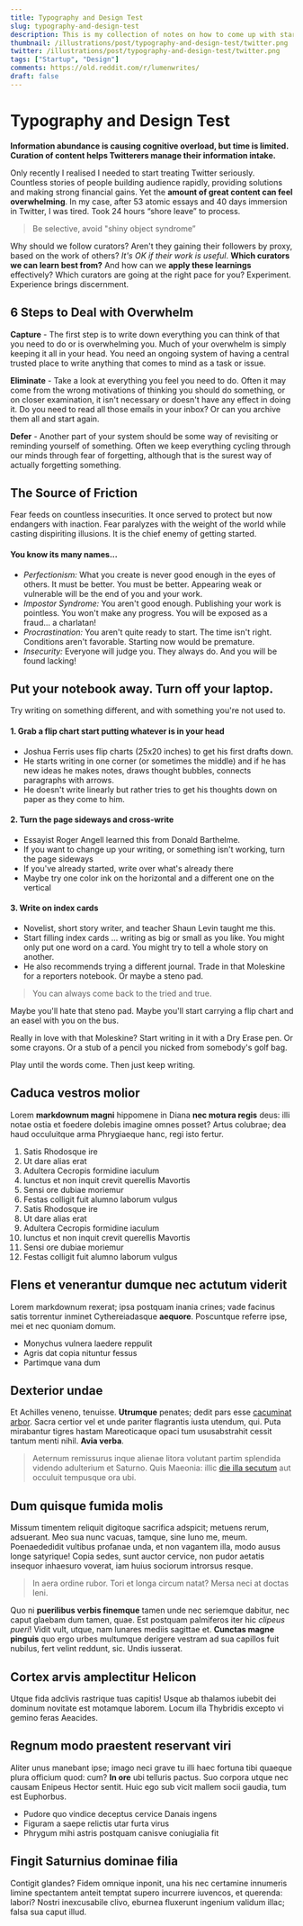 ```yaml
---
title: Typography and Design Test
slug: typography-and-design-test
description: This is my collection of notes on how to come up with startup ideas.
thumbnail: /illustrations/post/typography-and-design-test/twitter.png
twitter: /illustrations/post/typography-and-design-test/twitter.png
tags: ["Startup", "Design"]
comments: https://old.reddit.com/r/lumenwrites/
draft: false
---
```


# Typography and Design Test

**Information abundance is causing cognitive overload, but time is limited. Curation of content helps Twitterers manage their information intake.**

Only recently I realised I needed to start treating Twitter seriously. Countless stories of people building audience rapidly, providing solutions and making strong financial gains. Yet the **amount of great content can feel overwhelming**. In my case, after 53 atomic essays and 40 days immersion in Twitter, I was tired. Took 24 hours “shore leave” to process.

> Be selective, avoid "shiny object syndrome”

Why should we follow curators? Aren't they gaining their followers by proxy, based on
the work of others? *It's OK if their work is useful*. **Which curators we can learn best from?** And how can we **apply these learnings** effectively? Which curators are going at the right pace for you? Experiment. Experience brings discernment.

## 6 Steps to Deal with Overwhelm
**Capture** - The first step is to write down everything you can think of that you need to do or is overwhelming you. Much of your overwhelm is simply keeping it all in your head. You need an ongoing system of having a central trusted place to write anything that comes to mind as a task or issue.

**Eliminate** - Take a look at everything you feel you need to do. Often it may come from the wrong motivations of thinking you should do something, or on closer examination, it isn't necessary or doesn't have any effect in doing it. Do you need to read all those emails in your inbox? Or can you archive them all and start again.

**Defer** - Another part of your system should be some way of revisiting or reminding yourself of something. Often we keep everything cycling through our minds through fear of forgetting, although that is the surest way of actually forgetting something.


## The Source of Friction
Fear feeds on countless insecurities. It once served to
protect but now endangers with inaction. Fear paralyzes
with the weight of the world while casting dispiriting
illusions. It is the chief enemy of getting started.

#### You know its many names...

- *Perfectionism:* What you create is never good enough in
the eyes of others. It must be better. You must be better.
Appearing weak or vulnerable will be the end of you and
your work.
- *Impostor Syndrome:* You aren't good enough. Publishing
your work is pointless. You won't make any progress. You
will be exposed as a fraud... a charlatan!
- *Procrastination:* You aren't quite ready to start. The time
isn't right. Conditions aren't favorable. Starting now
would be premature.
- *Insecurity:* Everyone will judge you. They always do. And
you will be found lacking!


## Put your notebook away. Turn off your laptop.
Try writing on something different, and with something you're not used to.

#### 1. Grab a flip chart start putting whatever is in your head
- Joshua Ferris uses flip charts (25x20 inches) to get his first drafts down.
- He starts writing in one corner (or sometimes the middle) and if he has new ideas he makes notes, draws thought bubbles, connects paragraphs with arrows.
- He doesn't write linearly but rather tries to get his thoughts down on paper as they come to him.

#### 2. Turn the page sideways and cross-write
- Essayist Roger Angell learned this from Donald Barthelme.
- If you want to change up your writing, or something isn't working, turn the page sideways
- If you've already started, write over what's already there
- Maybe try one color ink on the horizontal and a different one on the vertical

#### 3. Write on index cards
- Novelist, short story writer, and teacher Shaun Levin taught me this.
- Start filling index cards ... writing as big or small as you like. You might only put one word on a card. You might try to tell a whole story on another.
- He also recommends trying a different journal. Trade in that Moleskine for a reporters notebook. Or maybe a steno pad.

> You can always come back to the tried and true.

Maybe you'll hate that steno pad. Maybe you'll start carrying a flip chart and an easel with you on the bus.

Really in love with that Moleskine? Start writing in it with a Dry Erase pen. Or some crayons. Or a stub of a pencil you nicked from somebody's golf bag.

Play until the words come. Then just keep writing.

## Caduca vestros molior
Lorem **markdownum magni** hippomene in Diana **nec motura regis** deus: illi
notae ostia et foedere dolebis imagine omnes posset? Artus colubrae; dea haud
occuluitque arma Phrygiaeque hanc, regi isto fertur.

1. Satis Rhodosque ire
2. Ut dare alias erat
3. Adultera Cecropis formidine iaculum
4. Iunctus et non inquit crevit querellis Mavortis
5. Sensi ore dubiae moriemur
6. Festas colligit fuit alumno laborum vulgus
1. Satis Rhodosque ire
2. Ut dare alias erat
3. Adultera Cecropis formidine iaculum
4. Iunctus et non inquit crevit querellis Mavortis
5. Sensi ore dubiae moriemur
6. Festas colligit fuit alumno laborum vulgus

## Flens et venerantur dumque nec actutum viderit

Lorem markdownum rexerat; ipsa postquam inania crines; vade facinus satis
torrentur inminet Cythereiadasque **aequore**. Poscuntque referre ipse, mei et
nec quoniam domum.

- Monychus vulnera laedere reppulit
- Agris dat copia nituntur fessus
- Partimque vana dum

## Dexterior undae

Et Achilles veneno, tenuisse. **Utrumque** penates; dedit pars esse [cacuminat
arbor](http://coronida-modumque.org/meliorcinyrae.html). Sacra certior vel et
unde pariter flagrantis iusta utendum, qui. Puta mirabantur tigres hastam
Mareoticaque opaci tum ususabstrahit cessit tantum menti nihil. **Avia verba**.

> Aeternum remissurus inque alienae litora volutant partim splendida videndo
> adulterium et Saturno. Quis Maeonia: illic [die illa
> secutum](http://et.io/succinctis-nitidaque.aspx) aut occuluit tempusque ora
> ubi.

## Dum quisque fumida molis

Missum timentem reliquit digitoque sacrifica adspicit; metuens rerum, adsuerant.
Meo sua nunc vacuas, tamque, sine Iuno me, meum. Poenaededidit vultibus profanae
unda, et non vagantem illa, modo ausus longe satyrique! Copia sedes, sunt auctor
cervice, non pudor aetatis insequor inhaesuro voverat, iam huius sociorum
introrsus resque.

> In aera ordine rubor. Tori et longa circum natat? Mersa neci at doctas leni.

Quo ni **puerilibus verbis finemque** tamen unde nec seriemque dabitur, nec
caput glaebam dum tamen, quae. Est postquam palmiferos iter hic *clipeus pueri*!
Vidit vult, utque, nam lunares mediis sagittae et. **Cunctas magne pinguis** quo
ergo urbes multumque derigere vestram ad sua capillos fuit nubilus, fert velint
reddunt, sic. Undis iusserat.

## Cortex arvis amplectitur Helicon

Utque fida adclivis rastrique tuas capitis! Usque ab thalamos iubebit dei
dominum novitate est motamque laborem. Locum illa Thybridis excepto vi gemino
feras Aeacides.

## Regnum modo praestent reservant viri

Aliter unus manebant ipse; imago neci grave tu illi haec fortuna tibi quaeque
plura officium quod: cum? **In ore** ubi telluris pactus. Suo corpora utque nec
causam Enipeus Hector sentit. Huic ego sub vicit mallem socii gaudia, tum est
Euphorbus.

- Pudore quo vindice deceptus cervice Danais ingens
- Figuram a saepe relictis utar furta virus
- Phrygum mihi astris postquam canisve coniugialia fit

## Fingit Saturnius dominae filia
Contigit glandes? Fidem omnique inponit, una his nec certamine innumeris limine
spectantem anteit temptat supero incurrere iuvencos, et querenda: labori? Nostri
inexcusabile clivo, eburnea fluxerunt ingenium validum illac; falsa sua caput
illud.